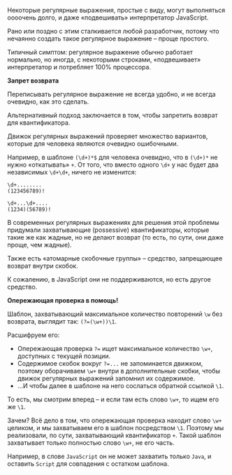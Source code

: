 Некоторые регулярные выражения, простые с виду, могут выполняться оооочень долго, и даже «подвешивать» интерпретатор JavaScript.

Рано или поздно с этим сталкивается любой разработчик, потому что нечаянно создать такое регулярное выражение – проще простого.

Типичный симптом: регулярное выражение обычно работает нормально, но иногда, с некоторыми строками, «подвешивает» интерпретатор и потребляет 100% процессора.

**Запрет возврата**

Переписывать регулярное выражение не всегда удобно, и не всегда очевидно, как это сделать.

Альтернативный подход заключается в том, чтобы запретить возврат для квантификатора.

Движок регулярных выражений проверяет множество вариантов, которые для человека являются очевидно ошибочными.

Например, в шаблоне `(\d+)*$` для человека очевидно, что в `(\d+)*` не нужно «откатывать» `+`. От того, что вместо одного `\d+` у нас будет два независимых `\d+\d+`, ничего не изменится:

```
\d+........ 
(123456789)! 

\d+...\d+.... 
(1234)(56789)!
```

В современных регулярных выражениях для решения этой проблемы придумали захватывающие (possessive) квантификаторы, которые такие же как жадные, но не делают возврат (то есть, по сути, они даже проще, чем жадные).

Также есть «атомарные скобочные группы» – средство, запрещающее возврат внутри скобок.

К сожалению, в JavaScript они не поддерживаются, но есть другое средство.

**Опережающая проверка в помощь!**

Шаблон, захватывающий максимальное количество повторений `\w` без возврата, выглядит так: `(?=(\w+))\1`.

Расшифруем его:

-   Опережающая проверка `?=` ищет максимальное количество `\w+`, доступных с текущей позиции.
-   Содержимое скобок вокруг `?=...` не запоминается движком, поэтому оборачиваем `\w+` внутри в дополнительные скобки, чтобы движок регулярных выражений запомнил их содержимое.
-   …И чтобы далее в шаблоне на него сослаться обратной ссылкой `\1`.

То есть, мы смотрим вперед – и если там есть слово `\w+`, то ищем его же `\1`.

Зачем? Всё дело в том, что опережающая проверка находит слово `\w+` целиком, и мы захватываем его в шаблон посредством `\1`. Поэтому мы реализовали, по сути, захватывающий квантификатор `+`. Такой шаблон захватывает только полностью слово `\w+`, не его часть.

Например, в слове `JavaScript` он не может захватить только `Java`, и оставить `Script` для совпадения с остатком шаблона.